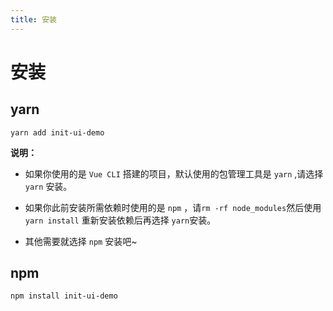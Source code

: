 ```yaml
---
title: 安装
---
```


# 安装


## yarn
```shell script
yarn add init-ui-demo
```

**说明：**

* 如果你使用的是 `Vue CLI` 搭建的项目，默认使用的包管理工具是 `yarn` ,请选择 `yarn` 安装。

* 如果你此前安装所需依赖时使用的是 `npm` ，请`rm -rf node_modules`然后使用 `yarn install` 重新安装依赖后再选择 `yarn`安装。

* 其他需要就选择 `npm` 安装吧~

## npm
```shell script
npm install init-ui-demo
```



